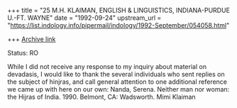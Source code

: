 +++
title = "25 M.H. KLAIMAN, ENGLISH & LINGUISTICS,              INDIANA-PURDUE U.-FT. WAYNE"
date = "1992-09-24"
upstream_url = "https://list.indology.info/pipermail/indology/1992-September/054058.html"

+++
[Archive link](https://list.indology.info/pipermail/indology/1992-September/054058.html)

Status: RO

While I did not receive any response to my inquiry about material
on devadasis, I would like to thank the several individuals who sent
replies on the subject of hinjras, and call general attention to one
additional reference we came up with here on our own:
    Nanda, Serena.  Neither man nor woman: the Hijras of India.
    1990.  Belmont, CA: Wadsworth.
Mimi Klaiman




